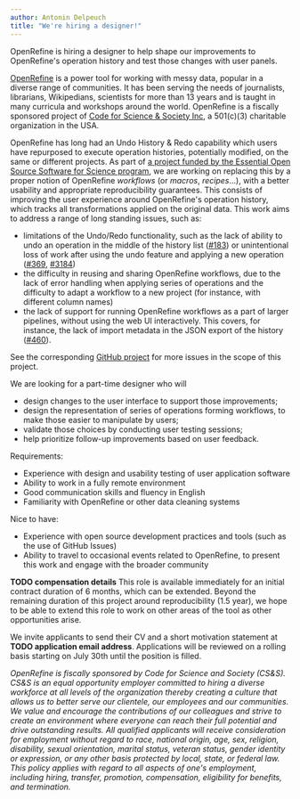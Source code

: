 ```yaml
---
author: Antonin Delpeuch
title: "We're hiring a designer!"
---
```


OpenRefine is hiring a designer to help shape our improvements to OpenRefine's operation history and test those changes with user panels.
<!--truncate-->

[OpenRefine](https://openrefine.org/) is a power tool for working with messy data, popular in a diverse range of communities. It has been serving the needs of journalists, librarians, Wikipedians, scientists for more than 13 years and is taught in many curricula and workshops around the world. OpenRefine is a fiscally sponsored project of [Code for Science & Society Inc](https://codeforscience.org/), a 501(c)(3) charitable organization in the USA.

OpenRefine has long had an Undo History & Redo capability which users have repurposed to execute operation histories, potentially modified, on the same or different projects. As part of [a project funded by the Essential Open Source Software for Science program](https://chanzuckerberg.com/eoss/proposals/improving-openrefines-reproducibility/), we are working on replacing this by a proper notion of OpenRefine *workflows* (or *macros*, *recipes*…), with a better usability and appropriate reproducibility guarantees.
This consists of improving the user experience around OpenRefine's operation history, which tracks all transformations applied on the original data. This work aims to address a range of long standing issues, such as:
- limitations of the Undo/Redo functionality, such as the lack of ability to undo an operation in the middle of the history list ([#183](https://github.com/OpenRefine/OpenRefine/issues/183)) or unintentional loss of work after using the undo feature and
  applying a new operation ([#369](https://github.com/OpenRefine/OpenRefine/issues/369), [#3184](https://github.com/OpenRefine/OpenRefine/issues/3184))
- the difficulty in reusing and sharing OpenRefine workflows, due to the lack of error handling when applying series of operations and the difficulty to adapt a workflow to a new project (for instance, with different column names)
- the lack of support for running OpenRefine workflows as a part of larger pipelines, without using the web UI interactively. This covers, for instance, the lack of import metadata in the JSON export of the history
  ([#460](https://github.com/OpenRefine/OpenRefine/issues/460)).

See the corresponding [GitHub project](https://github.com/orgs/OpenRefine/projects/6) for more issues in the scope of this project.

We are looking for a part-time designer who will
* design changes to the user interface to support those improvements;
* design the representation of series of operations forming workflows, to make those easier to manipulate by users;
* validate those choices by conducting user testing sessions;
* help prioritize follow-up improvements based on user feedback.

Requirements: 
* Experience with design and usability testing of user application software
* Ability to work in a fully remote environment
* Good communication skills and fluency in English
* Familiarity with OpenRefine or other data cleaning systems

Nice to have:
* Experience with open source development practices and tools (such as the use of GitHub Issues)
* Ability to travel to occasional events related to OpenRefine, to present this work and engage with the broader community

**TODO compensation details**
This role is available immediately for an initial contract duration of 6 months, which can be extended. Beyond the remaining duration of this project around reproducibility (1.5 year), we hope to be able to extend this role to work on other areas of the tool as other opportunities arise.

We invite applicants to send their CV and a short motivation statement at **TODO application email address**. Applications will be reviewed on a rolling basis starting on July 30th until the position is filled.

*OpenRefine is fiscally sponsored by Code for Science and Society (CS&S). CS&S is an equal opportunity employer committed to hiring a diverse workforce at all levels of the organization thereby creating a culture that allows us to better serve our clientele, our employees and our communities. We value and encourage the contributions of our colleagues and strive to create an environment where everyone can reach their full potential and drive outstanding results. All qualified applicants will receive consideration for employment without regard to race, national origin, age, sex, religion, disability, sexual orientation, marital status, veteran status, gender identity or expression, or any other basis protected by local, state, or federal law. This policy applies with regard to all aspects of one's employment, including hiring, transfer, promotion, compensation, eligibility for benefits, and termination.*

